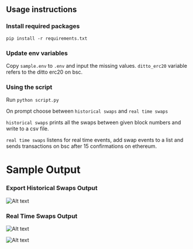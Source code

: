 ## Usage instructions

### Install required packages

```pip install -r requirements.txt```

### Update env variables

Copy ```sample.env``` to ```.env``` and input the missing values. ```ditto_erc20``` variable refers to the ditto erc20 on bsc.

### Using the script

Run ```python script.py```

On prompt choose between ```historical swaps``` and ```real time swaps```

```historical swaps``` prints all the swaps between given block numbers and write to a csv file.

```real time swaps``` listens for real time events, add swap events to a list and sends transactions on bsc after 15 confirmations on ethereum.

# Sample Output

### Export Historical Swaps Output

![Alt text](ditto-sample-output.png)


### Real Time Swaps Output

![Alt text](ditto-real-time.png)

![Alt text](ditto-real-time2.png)
